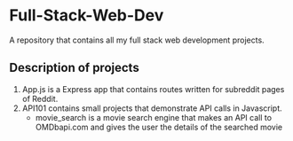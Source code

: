 # Full-Stack-Web-Dev
A repository that contains all my full stack web development projects.
## Description of projects
1.  App.js is a Express app that contains routes written for subreddit pages of Reddit.
2.  API101 contains small projects that demonstrate API calls in Javascript.
    * movie_search is a movie search engine that makes an API call to OMDbapi.com and gives the user the details of the searched movie 
    
